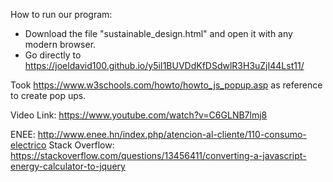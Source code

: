How to run our program: 
- Download the file "sustainable_design.html" and open it with any modern browser.
- Go directly to https://joeldavid100.github.io/y5iI1BUVDdKfDSdwlR3H3uZjI44Lst11/

Took https://www.w3schools.com/howto/howto_js_popup.asp as reference to create pop ups.

Video Link: https://www.youtube.com/watch?v=C6GLNB7lmj8

ENEE: http://www.enee.hn/index.php/atencion-al-cliente/110-consumo-electrico
Stack Overflow: https://stackoverflow.com/questions/13456411/converting-a-javascript-energy-calculator-to-jquery